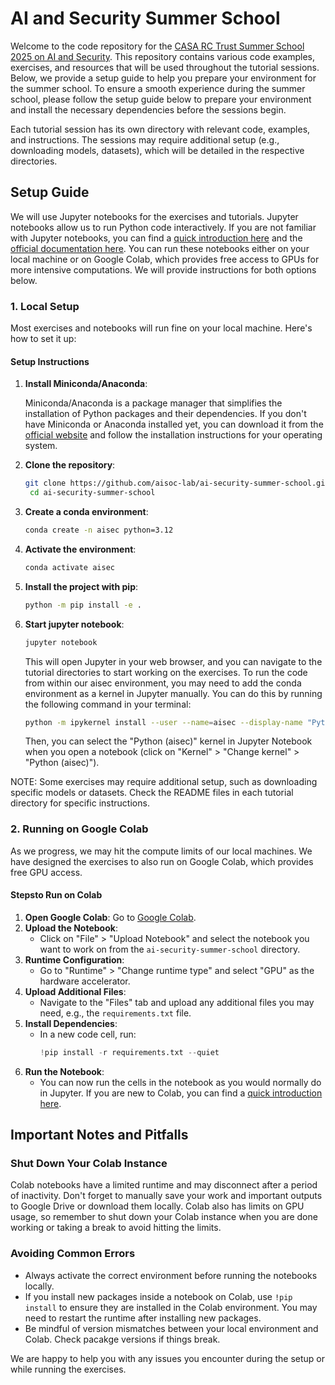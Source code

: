 # AI and Security Summer School

Welcome to the code repository for the [CASA RC Trust Summer School 2025 on AI and Security](https://casa.rub.de/veranstaltungen/casa-summer-school/casa-rct-summer-school-2025). This repository contains various code examples, exercises, and resources that will be used throughout the tutorial sessions. 
Below, we provide a setup guide to help you prepare your environment for the summer school.
To ensure a smooth experience during the summer school, please follow the setup guide below to prepare your environment and install the necessary dependencies before the sessions begin.


Each tutorial session has its own directory with relevant code, examples, and instructions.
The sessions may require additional setup (e.g., downloading models, datasets), which will be detailed in the respective directories.


## Setup Guide
We will use Jupyter notebooks for the exercises and tutorials. Jupyter notebooks allow us to run Python code interactively. 
If you are not familiar with Jupyter notebooks, you can find a [quick introduction here](https://www.dataquest.io/blog/jupyter-notebook-tutorial/) and the [official documentation here](https://jupyter.org/documentation).
You can run these notebooks either on your local machine or on Google Colab, which provides free access to GPUs for more intensive computations. We will provide instructions for both options below.


### 1. Local Setup
Most exercises and notebooks will run fine on your local machine. Here's how to set it up:



#### Setup Instructions

1. **Install Miniconda/Anaconda**:

   Miniconda/Anaconda is a package manager that simplifies the installation of Python packages and their dependencies. 
   If you don't have Miniconda or Anaconda installed yet, you can download it from the [official website](https://docs.conda.io/en/latest/miniconda.html) and follow the installation instructions for your operating system.

2. **Clone the repository**:
   ```bash
   git clone https://github.com/aisoc-lab/ai-security-summer-school.git
    cd ai-security-summer-school
    ```
3. **Create a conda environment**:
    ```bash
    conda create -n aisec python=3.12
    ```
4. **Activate the environment**:
    ```bash
    conda activate aisec
    ```
5. **Install the project with pip**:
    ```bash
    python -m pip install -e .
    ```
6. **Start jupyter notebook**:
    ```bash
    jupyter notebook
    ```
   This will open Jupyter in your web browser, and you can navigate to the tutorial directories to start working on the exercises.
   To run the code from within our aisec environment, you may need to add the conda environment as a kernel in Jupyter manually. You can do this by running the following command in your terminal:
   ```bash
   python -m ipykernel install --user --name=aisec --display-name "Python (aisec)"
   ```
   Then, you can select the "Python (aisec)" kernel in Jupyter Notebook when you open a notebook (click on "Kernel" > "Change kernel" > "Python (aisec)").


NOTE: Some exercises may require additional setup, such as downloading specific models or datasets. Check the README files in each tutorial directory for specific instructions.

### 2. Running on Google Colab
As we progress, we may hit the compute limits of our local machines. We have designed the exercises to also run on Google Colab, which provides free GPU access.

#### Stepsto Run on Colab
1. **Open Google Colab**:
   Go to [Google Colab](https://colab.research.google.com/).
2. **Upload the Notebook**:
   - Click on "File" > "Upload Notebook" and select the notebook you want to work on from the `ai-security-summer-school` directory.
3. **Runtime Configuration**:
   - Go to "Runtime" > "Change runtime type" and select "GPU" as the hardware accelerator.
4. **Upload Additional Files**:
   - Navigate to the "Files" tab and upload any additional files you may need, e.g., the `requirements.txt` file.
4. **Install Dependencies**:
    - In a new code cell, run:
      ```python
      !pip install -r requirements.txt --quiet
      ```
5. **Run the Notebook**:
   - You can now run the cells in the notebook as you would normally do in Jupyter. If you are new to Colab, you can find a [quick introduction here](https://colab.research.google.com/notebooks/intro.ipynb).


## Important Notes and Pitfalls

### Shut Down Your Colab Instance
Colab notebooks have a limited runtime and may disconnect after a period of inactivity.
Don't forget to manually save your work and important outputs to Google Drive or download them locally. 
Colab also has limits on GPU usage, so remember to shut down your Colab instance when you are done working or taking a break to avoid hitting the limits.

### Avoiding Common Errors
* Always activate the correct environment before running the notebooks locally.
* If you install new packages inside a notebook on Colab, use `!pip install` to ensure they are installed in the Colab environment. You may need to restart the runtime after installing new packages.
* Be mindful of version mismatches between your local environment and Colab. Check pacakge versions if things break.

We are happy to help you with any issues you encounter during the setup or while running the exercises.


